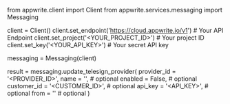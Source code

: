 from appwrite.client import Client
from appwrite.services.messaging import Messaging

client = Client()
client.set_endpoint('https://cloud.appwrite.io/v1') # Your API Endpoint
client.set_project('<YOUR_PROJECT_ID>') # Your project ID
client.set_key('<YOUR_API_KEY>') # Your secret API key

messaging = Messaging(client)

result = messaging.update_telesign_provider(
    provider_id = '<PROVIDER_ID>',
    name = '<NAME>', # optional
    enabled = False, # optional
    customer_id = '<CUSTOMER_ID>', # optional
    api_key = '<API_KEY>', # optional
    from = '<FROM>' # optional
)
